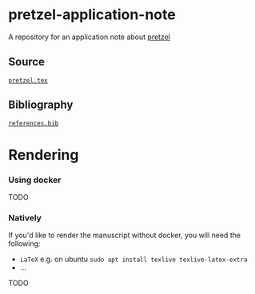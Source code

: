 # pretzel-application-note
A repository for an application note about [pretzel](https://github.com/plantinformatics/pretzel)

## Source

[`pretzel.tex`](pretzel.tex)

## Bibliography

[`references.bib`](references.bib)


# Rendering

### Using docker

TODO

### Natively

If you'd like to render the manuscript without docker, you will need the following:

* `LaTeX` e.g. on ubuntu `sudo apt install texlive texlive-latex-extra`
* ...

TODO



